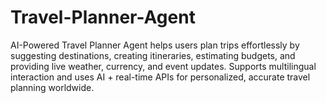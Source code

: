 # Travel-Planner-Agent
AI-Powered Travel Planner Agent helps users plan trips effortlessly by suggesting destinations, creating itineraries, estimating budgets, and providing live weather, currency, and event updates. Supports multilingual interaction and uses AI + real-time APIs for personalized, accurate travel planning worldwide.

